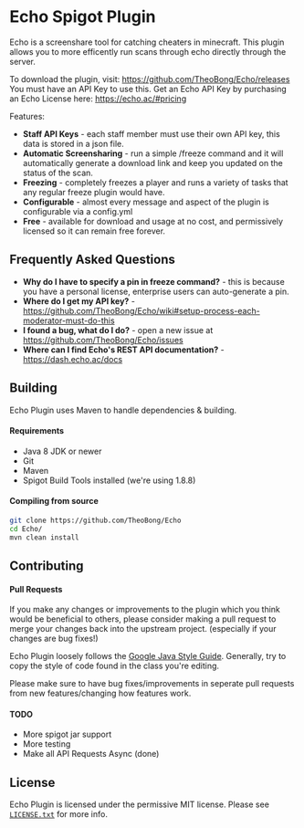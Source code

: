 # Echo Spigot Plugin
Echo is a screenshare tool for catching cheaters in minecraft. This plugin allows you to more efficently run scans through echo directly through the server.

To download the plugin, visit: https://github.com/TheoBong/Echo/releases
You must have an API Key to use this. Get an Echo API Key by purchasing an Echo License here: https://echo.ac/#pricing

Features:
* **Staff API Keys** - each staff member must use their own API key, this data is stored in a json file.
* **Automatic Screensharing** - run a simple /freeze command and it will automatically generate a download link and keep you updated on the status of the scan.
* **Freezing** - completely freezes a player and runs a variety of tasks that any regular freeze plugin would have.
* **Configurable** - almost every message and aspect of the plugin is configurable via a config.yml
* **Free** - available for download and usage at no cost, and permissively licensed so it can remain free forever.

## Frequently Asked Questions
* **Why do I have to specify a pin in freeze command?** - this is because you have a personal license, enterprise users can auto-generate a pin.
* **Where do I get my API key?** - https://github.com/TheoBong/Echo/wiki#setup-process-each-moderator-must-do-this
* **I found a bug, what do I do?** - open a new issue at https://github.com/TheoBong/Echo/issues
* **Where can I find Echo's REST API documentation?** - https://dash.echo.ac/docs


## Building
Echo Plugin uses Maven to handle dependencies & building.

#### Requirements
* Java 8 JDK or newer
* Git
* Maven
* Spigot Build Tools installed (we're using 1.8.8)

#### Compiling from source
```sh
git clone https://github.com/TheoBong/Echo
cd Echo/
mvn clean install
```

## Contributing
#### Pull Requests
If you make any changes or improvements to the plugin which you think would be beneficial to others, please consider making a pull request to merge your changes back into the upstream project. (especially if your changes are bug fixes!)

Echo Plugin loosely follows the [Google Java Style Guide](https://google.github.io/styleguide/javaguide.html). Generally, try to copy the style of code found in the class you're editing. 

Please make sure to have bug fixes/improvements in seperate pull requests from new features/changing how features work.

#### TODO
* More spigot jar support
* More testing
* Make all API Requests Async (done)

## License
Echo Plugin is licensed under the permissive MIT license. Please see [`LICENSE.txt`](https://github.com/TheoBong/Echo/blob/master/LICENSE.txt) for more info.
